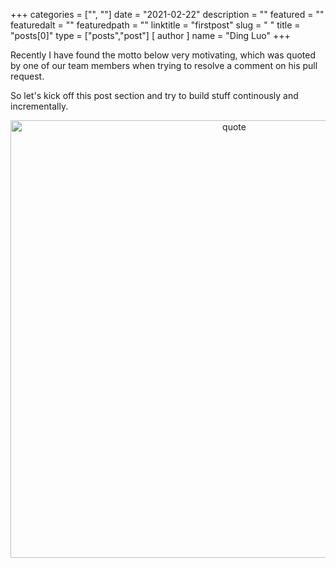 +++
categories = ["", ""]
date = "2021-02-22"
description = ""
featured = ""
featuredalt = ""
featuredpath = ""
linktitle = "firstpost"
slug = " "
title = "posts[0]"
type = ["posts","post"]
[ author ]
  name = "Ding Luo"
+++
        

Recently I have found the motto below very motivating, 
which was quoted by one of our team members when trying to resolve a comment on his pull request.

So let's kick off this post section and try to build stuff continously and incrementally. 

<center>
<img src="../../../../img/quote.jpg" width = "700" alt="quote" align=center />
</center>